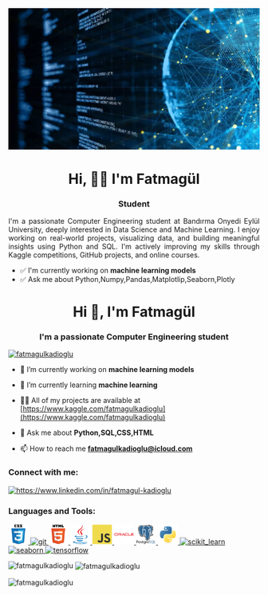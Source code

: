 <img src="https://github.com/FatmagulKadioglu/FatmagulKadioglu/blob/main/data%20science.png?raw=true">

<h1 align = "center">Hi, 👋🏻 I'm Fatmagül</h1>

<h3 align = "center">Student</h3>

<p align="justify">
I'm a passionate Computer Engineering student at Bandırma Onyedi Eylül University, deeply interested in Data Science and Machine Learning. I enjoy working on real-world projects, visualizing data, and building meaningful insights using Python and SQL. I'm actively improving my skills through Kaggle competitions, GitHub projects, and online courses. 
</p>

<ul>
  <li>✅ I'm currently working on <b>machine learning models</b></li>
  <li>✅ Ask me about Python,Numpy,Pandas,Matplotlip,Seaborn,Plotly</li>
</ul>



<h1 align="center">Hi 👋, I'm Fatmagül</h1>
<h3 align="center">I'm a passionate Computer Engineering student</h3>

<p align="left"> <a href="https://github.com/ryo-ma/github-profile-trophy"><img src="https://github-profile-trophy.vercel.app/?username=fatmagulkadioglu" alt="fatmagulkadioglu" /></a> </p>

- 🔭 I’m currently working on **machine learning models**

- 🌱 I’m currently learning **machine learning**

- 👨‍💻 All of my projects are available at [https://www.kaggle.com/fatmagulkadioglu](https://www.kaggle.com/fatmagulkadioglu)

- 💬 Ask me about **Python,SQL,CSS,HTML**

- 📫 How to reach me **fatmagulkadioglu@icloud.com**

<h3 align="left">Connect with me:</h3>
<p align="left">
<a href="https://linkedin.com/in/https://www.linkedin.com/in/fatmagul-kadioglu" target="blank"><img align="center" src="https://raw.githubusercontent.com/rahuldkjain/github-profile-readme-generator/master/src/images/icons/Social/linked-in-alt.svg" alt="https://www.linkedin.com/in/fatmagul-kadioglu" height="30" width="40" /></a>
</p>

<h3 align="left">Languages and Tools:</h3>
<p align="left"> <a href="https://www.w3schools.com/css/" target="_blank" rel="noreferrer"> <img src="https://raw.githubusercontent.com/devicons/devicon/master/icons/css3/css3-original-wordmark.svg" alt="css3" width="40" height="40"/> </a> <a href="https://git-scm.com/" target="_blank" rel="noreferrer"> <img src="https://www.vectorlogo.zone/logos/git-scm/git-scm-icon.svg" alt="git" width="40" height="40"/> </a> <a href="https://www.w3.org/html/" target="_blank" rel="noreferrer"> <img src="https://raw.githubusercontent.com/devicons/devicon/master/icons/html5/html5-original-wordmark.svg" alt="html5" width="40" height="40"/> </a> <a href="https://www.java.com" target="_blank" rel="noreferrer"> <img src="https://raw.githubusercontent.com/devicons/devicon/master/icons/java/java-original.svg" alt="java" width="40" height="40"/> </a> <a href="https://developer.mozilla.org/en-US/docs/Web/JavaScript" target="_blank" rel="noreferrer"> <img src="https://raw.githubusercontent.com/devicons/devicon/master/icons/javascript/javascript-original.svg" alt="javascript" width="40" height="40"/> </a> <a href="https://www.oracle.com/" target="_blank" rel="noreferrer"> <img src="https://raw.githubusercontent.com/devicons/devicon/master/icons/oracle/oracle-original.svg" alt="oracle" width="40" height="40"/> </a> <a href="https://www.postgresql.org" target="_blank" rel="noreferrer"> <img src="https://raw.githubusercontent.com/devicons/devicon/master/icons/postgresql/postgresql-original-wordmark.svg" alt="postgresql" width="40" height="40"/> </a> <a href="https://www.python.org" target="_blank" rel="noreferrer"> <img src="https://raw.githubusercontent.com/devicons/devicon/master/icons/python/python-original.svg" alt="python" width="40" height="40"/> </a> <a href="https://scikit-learn.org/" target="_blank" rel="noreferrer"> <img src="https://upload.wikimedia.org/wikipedia/commons/0/05/Scikit_learn_logo_small.svg" alt="scikit_learn" width="40" height="40"/> </a> <a href="https://seaborn.pydata.org/" target="_blank" rel="noreferrer"> <img src="https://seaborn.pydata.org/_images/logo-mark-lightbg.svg" alt="seaborn" width="40" height="40"/> </a> <a href="https://www.tensorflow.org" target="_blank" rel="noreferrer"> <img src="https://www.vectorlogo.zone/logos/tensorflow/tensorflow-icon.svg" alt="tensorflow" width="40" height="40"/> </a> </p>

<p><img align="left" src="https://github-readme-stats.vercel.app/api/top-langs?username=fatmagulkadioglu&show_icons=true&locale=en&layout=compact" alt="fatmagulkadioglu" /></p>

<p>&nbsp;<img align="center" src="https://github-readme-stats.vercel.app/api?username=fatmagulkadioglu&show_icons=true&locale=en" alt="fatmagulkadioglu" /></p>

<p><img align="center" src="https://github-readme-streak-stats.herokuapp.com/?user=fatmagulkadioglu&" alt="fatmagulkadioglu" /></p>

